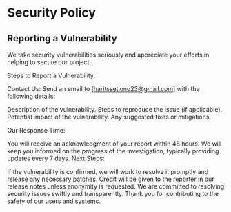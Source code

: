 # Security Policy

## Reporting a Vulnerability
We take security vulnerabilities seriously and appreciate your efforts in helping to secure our project.

Steps to Report a Vulnerability:

Contact Us: Send an email to [haritssetiono23@gmail.com] with the following details:

Description of the vulnerability.
Steps to reproduce the issue (if applicable).
Potential impact of the vulnerability.
Any suggested fixes or mitigations.

Our Response Time:

You will receive an acknowledgment of your report within 48 hours.
We will keep you informed on the progress of the investigation, typically providing updates every 7 days.
Next Steps:

If the vulnerability is confirmed, we will work to resolve it promptly and release any necessary patches.
Credit will be given to the reporter in our release notes unless anonymity is requested.
We are committed to resolving security issues swiftly and transparently. Thank you for contributing to the safety of our users and systems.
